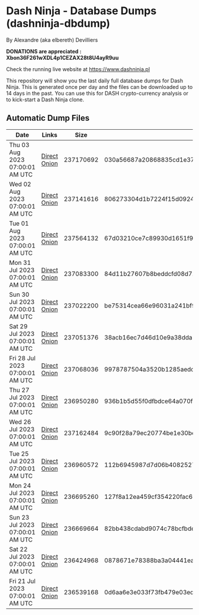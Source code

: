# Dash Ninja - Database Dumps (dashninja-dbdump)
By Alexandre (aka elbereth) Devilliers

**DONATIONS are appreciated : Xbon36F261wXDL4p1CEZAX28t8U4ayR9uu**

Check the running live website at https://www.dashninja.pl

This repository will show you the last daily full database dumps for Dash Ninja. This is generated once per day and the files can be downloaded up to 14 days in the past.
You can use this for DASH crypto-currency analysis or to kick-start a Dash Ninja clone.


## Automatic Dump Files
| Date | Links | Size | SHA256 |
|--|--|--|--|
| Thu 03 Aug 2023 07:00:01 AM UTC | [Direct](https://oshi.at/iAfV) [Onion](http://5ety7tpkim5me6eszuwcje7bmy25pbtrjtue7zkqqgziljwqy3rrikqd.onion/iAfV) | 237170692 | 030a56687a20868835cd1e37574957f6ca7357787566aecd6e37cc74dd651845 | 
| Wed 02 Aug 2023 07:00:01 AM UTC | [Direct](https://oshi.at/eusD) [Onion](http://5ety7tpkim5me6eszuwcje7bmy25pbtrjtue7zkqqgziljwqy3rrikqd.onion/eusD) | 237141616 | 806273304d1b7224f15d09245cc59533002345d06dbeda698d849582534805b5 | 
| Tue 01 Aug 2023 07:00:01 AM UTC | [Direct](https://oshi.at/gZRV) [Onion](http://5ety7tpkim5me6eszuwcje7bmy25pbtrjtue7zkqqgziljwqy3rrikqd.onion/gZRV) | 237564132 | 67d03210ce7c89930d1651f95e64bdfefbca354900d9cfc4e8c06aadc5cd4778 | 
| Mon 31 Jul 2023 07:00:01 AM UTC | [Direct](https://oshi.at/Wqik) [Onion](http://5ety7tpkim5me6eszuwcje7bmy25pbtrjtue7zkqqgziljwqy3rrikqd.onion/Wqik) | 237083300 | 84d11b27607b8beddcfd08d725a325452ac5d342502a368a704be25c93de49ae | 
| Sun 30 Jul 2023 07:00:01 AM UTC | [Direct](https://oshi.at/EkyP) [Onion](http://5ety7tpkim5me6eszuwcje7bmy25pbtrjtue7zkqqgziljwqy3rrikqd.onion/EkyP) | 237022200 | be75314cea66e96031a241bf9e4af6bdfd3f94cffcd322cbef93e24d09d124ec | 
| Sat 29 Jul 2023 07:00:01 AM UTC | [Direct](https://oshi.at/cybE) [Onion](http://5ety7tpkim5me6eszuwcje7bmy25pbtrjtue7zkqqgziljwqy3rrikqd.onion/cybE) | 237051376 | 38acb16ec7d46d10e9a38dda1c237965ebc4bdefada66cbe0147e258bc16214c | 
| Fri 28 Jul 2023 07:00:01 AM UTC | [Direct](https://oshi.at/tWWD) [Onion](http://5ety7tpkim5me6eszuwcje7bmy25pbtrjtue7zkqqgziljwqy3rrikqd.onion/tWWD) | 237068036 | 9978787504a3520b1285aedceceed8c73da1f0a76535c68c952262367ee969bb | 
| Thu 27 Jul 2023 07:00:01 AM UTC | [Direct](https://oshi.at/jpUN) [Onion](http://5ety7tpkim5me6eszuwcje7bmy25pbtrjtue7zkqqgziljwqy3rrikqd.onion/jpUN) | 236950280 | 936b1b5d55f0dfbdce64a070fc5b389450fb8357766c726dfb1e759b12a1422c | 
| Wed 26 Jul 2023 07:00:01 AM UTC | [Direct](https://oshi.at/Doee) [Onion](http://5ety7tpkim5me6eszuwcje7bmy25pbtrjtue7zkqqgziljwqy3rrikqd.onion/Doee) | 237162484 | 9c90f28a79ec20774be1e30bec072bcfb31ac8b4c5ae4bfd8a1f110462a65688 | 
| Tue 25 Jul 2023 07:00:01 AM UTC | [Direct](https://oshi.at/vibc) [Onion](http://5ety7tpkim5me6eszuwcje7bmy25pbtrjtue7zkqqgziljwqy3rrikqd.onion/vibc) | 236960572 | 112b6945987d7d06b40825270cef69ec2211c0f78e795bb48ab74d02f1f9b587 | 
| Mon 24 Jul 2023 07:00:01 AM UTC | [Direct](https://oshi.at/iapo) [Onion](http://5ety7tpkim5me6eszuwcje7bmy25pbtrjtue7zkqqgziljwqy3rrikqd.onion/iapo) | 236695260 | 127f8a12ea459cf354220fac654d09944f2281aa628d721a007ec5ccfd5bea02 | 
| Sun 23 Jul 2023 07:00:01 AM UTC | [Direct](https://oshi.at/cTas) [Onion](http://5ety7tpkim5me6eszuwcje7bmy25pbtrjtue7zkqqgziljwqy3rrikqd.onion/cTas) | 236669664 | 82bb438cdabd9074c78bcfbde257e5f1304cb70dc0f6f981e5b84e4c45bc8d23 | 
| Sat 22 Jul 2023 07:00:01 AM UTC | [Direct](https://oshi.at/feTu) [Onion](http://5ety7tpkim5me6eszuwcje7bmy25pbtrjtue7zkqqgziljwqy3rrikqd.onion/feTu) | 236424968 | 0878671e78388ba3a04441ea6f212fd0fec2b40b4533dc2e8c8076d27b0fedda | 
| Fri 21 Jul 2023 07:00:01 AM UTC | [Direct](https://oshi.at/HCtU) [Onion](http://5ety7tpkim5me6eszuwcje7bmy25pbtrjtue7zkqqgziljwqy3rrikqd.onion/HCtU) | 236539168 | 0d6aa6e3e033f73fb479e03ed0b9e5cf91d39fc86fd72d6755d5e6d1a32b074b | 

